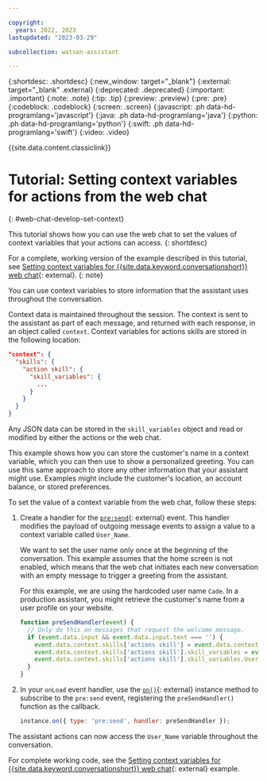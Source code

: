 ```yaml
---

copyright:
  years: 2022, 2023
lastupdated: "2023-03-29"

subcollection: watson-assistant

---
```


{:shortdesc: .shortdesc}
{:new_window: target="_blank"}
{:external: target="_blank" .external}
{:deprecated: .deprecated}
{:important: .important}
{:note: .note}
{:tip: .tip}
{:preview: .preview}
{:pre: .pre}
{:codeblock: .codeblock}
{:screen: .screen}
{:javascript: .ph data-hd-programlang='javascript'}
{:java: .ph data-hd-programlang='java'}
{:python: .ph data-hd-programlang='python'}
{:swift: .ph data-hd-programlang='swift'}
{:video: .video}

{{site.data.content.classiclink}}

# Tutorial: Setting context variables for actions from the web chat
{: #web-chat-develop-set-context}

This tutorial shows how you can use the web chat to set the values of context variables that your actions can access.
{: shortdesc}

For a complete, working version of the example described in this tutorial, see [Setting context variables for {{site.data.keyword.conversationshort}} web chat](https://github.com/watson-developer-cloud/assistant-toolkit/tree/master/integrations/webchat/examples/set-context){: external}.
{: note}

You can use context variables to store information that the assistant uses throughout the conversation.

Context data is maintained throughout the session. The context is sent to the assistant as part of each message, and returned with each response, in an object called `context`. Context variables for actions skills are stored in the following location:

```json
"context": {
  "skills": {
    "action skill": {
      "skill_variables": {
        ...
      }
    }
  }
}
```

Any JSON data can be stored in the `skill_variables` object and read or modified by either the actions or the web chat.

This example shows how you can store the customer's name in a context variable, which you can then use to show a personalized greeting. You can use this same approach to store any other information that your assistant might use. Examples might include the customer's location, an account balance, or stored preferences.

To set the value of a context variable from the web chat, follow these steps:

1. Create a handler for the [`pre:send`](https://web-chat.global.assistant.watson.cloud.ibm.com/docs.html?to=api-events#presend){: external} event. This handler modifies the payload of outgoing message events to assign a value to a context variable called `User_Name`.

    We want to set the user name only once at the beginning of the conversation. This example assumes that the home screen is not enabled, which means that the web chat initiates each new conversation with an empty message to trigger a greeting from the assistant.

    For this example, we are using the hardcoded user name `Cade`. In a production assistant, you might retrieve the customer's name from a user profile on your website.

    ```javascript
    function preSendHandler(event) {
      // Only do this on messages that request the welcome message.
      if (event.data.input && event.data.input.text === '') {
        event.data.context.skills['actions skill'] = event.data.context.skills['actions skill'] || {};
        event.data.context.skills['actions skill'].skill_variables = event.data.context.skills['actions skill'].skill_variables || {};
        event.data.context.skills['actions skill'].skill_variables.User_Name = 'Cade';
      }
    }
    ```

1. In your `onLoad` event handler, use the [`on()`](https://web-chat.global.assistant.watson.cloud.ibm.com/docs.html?to=api-instance-methods#on){: external} instance method to subscribe to the `pre:send` event, registering the `preSendHandler()` function as the callback.

    ```javascript
    instance.on({ type: 'pre:send', handler: preSendHandler });
    ```

The assistant actions can now access the `User_Name` variable throughout the conversation.

For complete working code, see the [Setting context variables for {{site.data.keyword.conversationshort}} web chat](https://github.com/watson-developer-cloud/assistant-toolkit/tree/master/integrations/webchat/examples/set-context){: external} example.

